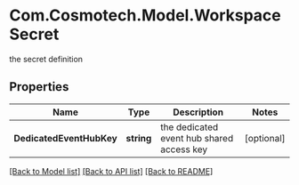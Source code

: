 # Com.Cosmotech.Model.WorkspaceSecret
the secret definition

## Properties

Name | Type | Description | Notes
------------ | ------------- | ------------- | -------------
**DedicatedEventHubKey** | **string** | the dedicated event hub shared access key | [optional] 

[[Back to Model list]](../README.md#documentation-for-models) [[Back to API list]](../README.md#documentation-for-api-endpoints) [[Back to README]](../README.md)

